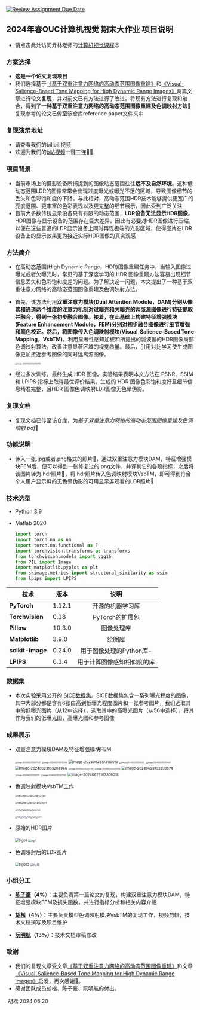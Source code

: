 [![Review Assignment Due Date](https://classroom.github.com/assets/deadline-readme-button-24ddc0f5d75046c5622901739e7c5dd533143b0c8e959d652212380cedb1ea36.svg)](https://classroom.github.com/a/8oH8aWc3)

## 2024年春OUC计算机视觉 期末大作业 项目说明

- 请点击此处访问亓林老师的[计算机视觉课程](https://github.com/qilin512/OUC-ComputerVision)😍

### 方案选择

- **这是一个论文复现项目**
- 我们选择基于[《基于双重注意力网络的高动态范围图像重建》](https://kns.cnki.net/kcms2/article/abstract?v=f1ZyUc11mdp2Qm0cZuNbrjJiBOJ7oHoKX0mQCajH5KW61RJgv1UjTeS75D9cV5CYQRGjypth9MSb487U0hLVOBefSFJLv-TqOJ_DS2rBz-hTC6EI-d2Wf_O7zistXOA25XuJg81ef3Y=&uniplatform=NZKPT&language=CHS)和[《Visual-Salience-Based Tone Mapping for High Dynamic Range Images》](https://ieeexplore.ieee.org/abstract/document/6779648)两篇文章进行论文**复现**，并对前文已有方法进行了改进。将现有方法进行复现和融合，得到了**一种基于双重注意力网络的高动态范围图像重建及色调映射方法**👀复现参考的论文已传至该仓库reference paper文件夹中

### 复现演示地址

- 请查看我们的bilibili视频
- 欢迎为我们的[b站视频](https://www.bilibili.com/video/BV1rpgaeCE55/?vd_source=9e77deab9cbf476a360f590847f021a1)一键三连🤩🥳

### 项目背景

- 当前市场上的摄影设备所捕捉到的图像动态范围往往**远不及自然环境**。这种低动态范围LDR的图像常常会出现过度曝光或曝光不足的区域，导致图像细节的丢失和色彩饱和度的下降。与此相对，高动态范围HDR技术能够提供更宽广的亮度范围、更丰富的色彩表现以及更完整的细节展示，因此受到广泛关注
- 目前大多数传统显示设备只有有限的动态范围，**LDR设备无法显示HDR图像**。HDR图像与显示设备的范围存在巨大差异，因此有必要对HDR图像进行压缩，以便在这些普通的LDR显示设备上同时再现极端的光影区域，使得图片在LDR设备上的显示效果更为接近实际HDR图像的真实观感

### 方法简介

- 在高动态范围(High Dynamic Range，HDR)图像重建任务中，当输入图像过曝光或者欠曝光时，常见的基于深度学习的 HDR 图像重建方法容易出现细节信息丢失和色彩饱和度差的问题。为了解决这一问题，本文提出了一种基于双重注意力网络的高动态范围图像重建及色调映射方法。

- 首先，该方法利用**双重注意力模块(Dual Attention Module，DAM)**分别从像素和通道两个维度的注意力机制对过曝光和欠曝光的两张源图像进行特征提取并融合，得到一张初步融合图像。接着，在此基础上构建**特征增强模块(Feature Enhancement Module，FEM)**分别对初步融合图像进行细节增强和颜色校正。然后，将图像传入**色调映射模块(Visual-Salience-Based Tone Mapping，VsbTM)**，利用显著性感知加权和所提出的滤波器的HDR图像局部色调映射算法，改善注意显著区域的视觉质量。最后，引用对比学习使生成图像更加接近参考图像的同时远离源图像。

  <img src="https://p.ipic.vip/xfcxgz.jpg" alt="image-20240620232458720" style="zoom: 33%;" />

- 经过多次训练，最终生成 HDR 图像。实验结果表明本文方法在 PSNR、SSIM和 LPIPS 指标上取得最优评价结果，生成的 HDR 图像色彩饱和度好且细节信息精准完整，且HDR 图像色调映射LDR图像无色晕伪影。

### 复现文档

- 复现文档已传至该仓库，为*基于双重注意力网络的高动态范围图像重建及色调映射.pdf*📄

### 功能说明

- 传入一张.jpg或者.png格式的照片🌄，通过双重注意力模块DAM，特征增强模块FEM后，便可以得到一张修复过的.png文件，并评判它的各项指标，之后将该图片转为.hdr照片🌅，将.hdr照片传入色调映射模块VsbTM，即可得到符合个人用户显示屏的无色晕伪影的可用显示屏观看的LDR照片🌠

### 技术选型

- Python 3.9

- Matlab 2020

  ```python
  import torch
  import torch.nn as nn
  import torch.nn.functional as F
  import torchvision.transforms as transforms
  from torchvision.models import vgg16
  from PIL import Image
  import matplotlib.pyplot as plt
  from skimage.metrics import structural_similarity as ssim
  from lpips import LPIPS
  ```

| 技术             | 版本   |            说明            |
| ---------------- | ------ | :------------------------: |
| **PyTorch**      | 1.12.1 |      开源的机器学习库      |
| **Torchvision**  | 0.18   |      PyTorch的扩展包       |
| **Pillow**       | 10.3.0 |         图像处理库         |
| **Matplotlib**   | 3.9.0  |           绘图库           |
| **scikit-image** | 0.24.0 |  用于图像处理的Python库-   |
| **LPIPS**        | 0.1.4  | 用于计算图像感知相似度的库 |

### 数据集

- 本次实验采用公开的 [SICE数据集](https://github.com/csjcai/SICE)。SICE数据集包含一系列曝光程度的图像，其中大部分都是含有6张由高到低曝光程度图片和一张参考图片，我们选取其中的低曝光图片（从12中选择），选取其中的高曝光图片（从56中选择）。将其作为我们的低曝光图，高曝光图和参考图像

### 成果展示

- 双重注意力模块DAM及特征增强模块FEM

  <img src="https://p.ipic.vip/hgrh3h.png" alt="image-20240623103047533" style="zoom: 33%;" />

  <img src="https://p.ipic.vip/mndp5k.png" alt="image-20240623103103346" style="zoom:33%;" />

  <img src="https://p.ipic.vip/l5iogz.png" alt="image-20240623103119019" style="zoom: 67%;" />

  <img src="https://p.ipic.vip/3ipahz.png" alt="image-20240623103145295" style="zoom:33%;" />

  <img src="/Users/hukai/Library/Application Support/typora-user-images/image-20240623103154497.png" alt="image-20240623103154497" style="zoom:33%;" />

  <img src="/Users/hukai/Library/Application Support/typora-user-images/image-20240623103204946.png" alt="image-20240623103204946" style="zoom:67%;" />

  <img src="/Users/hukai/Library/Application Support/typora-user-images/image-20240623103217743.png" alt="image-20240623103217743" style="zoom:33%;" />

  <img src="/Users/hukai/Library/Application Support/typora-user-images/image-20240623103224709.png" alt="image-20240623103224709" style="zoom:33%;" />

  <img src="/Users/hukai/Library/Application Support/typora-user-images/image-20240623103233674.png" alt="image-20240623103233674" style="zoom: 67%;" />

  <img src="/Users/hukai/Library/Application Support/typora-user-images/image-20240623103250111.png" alt="image-20240623103250111" style="zoom: 33%;" />

  <img src="/Users/hukai/Library/Application Support/typora-user-images/image-20240623103257500.png" alt="image-20240623103257500" style="zoom:33%;" />

  <img src="/Users/hukai/Library/Application Support/typora-user-images/image-20240623103306018.png" alt="image-20240623103306018" style="zoom:67%;" />

  

- 色调映射模块VsbTM工作

  <img src="https://p.ipic.vip/5sgta2.png" alt="figb1" style="zoom:33%;" /><img src="https://p.ipic.vip/9qk01i.jpg" alt="figb2" style="zoom:33%;" /><img src="https://p.ipic.vip/80x2e7.png" alt="figb3" style="zoom:33%;" /><img src="https://p.ipic.vip/v5upha.png" alt="figb4" style="zoom:33%;" /><img src="https://p.ipic.vip/zml5g7.jpg" alt="figb5" style="zoom:33%;" />

  <img src="https://p.ipic.vip/uy9v2s.png" alt="figb6" style="zoom:33%;" /><img src="https://p.ipic.vip/pbqtdt.png" alt="figb7" style="zoom:33%;" /><img src="https://p.ipic.vip/1092cm.jpg" alt="figb8" style="zoom:33%;" /><img src="https://p.ipic.vip/shv0ri.jpg" alt="figb9" style="zoom:33%;" /><img src="https://p.ipic.vip/7e60x3.png" alt="figb10" style="zoom:33%;" />

  <img src="https://p.ipic.vip/lquyt4.png" alt="fig1" style="zoom:33%;" /><img src="https://p.ipic.vip/a9fcve.png" alt="fig2" style="zoom:33%;" /><img src="https://p.ipic.vip/7zns6c.png" alt="fig3" style="zoom:33%;" /><img src="https://p.ipic.vip/dff8e6.png" alt="fig4" style="zoom:33%;" /><img src="https://p.ipic.vip/vg9zns.png" alt="fig5" style="zoom:33%;" />

  <img src="https://p.ipic.vip/j8pebz.png" alt="fig6" style="zoom:33%;" /><img src="https://p.ipic.vip/bqabh4.png" alt="fig7" style="zoom:33%;" /><img src="https://p.ipic.vip/u5r7xd.png" alt="fig8" style="zoom:33%;" /><img src="https://p.ipic.vip/apb1sa.png" alt="fig9" style="zoom:33%;" /><img src="https://p.ipic.vip/r8dwcq.png" alt="fig10" style="zoom:33%;" />

- 原始的HDR图片

  <img src="https://p.ipic.vip/wkb43l.png" alt="figb1" style="zoom: 67%;" />

  <img src="https://p.ipic.vip/hnhvpm.png" alt="fig1" style="zoom:50%;" />

  

  

  

- 色调映射后的LDR图片

  <img src="https://p.ipic.vip/60gzxo.png" alt="figb10" style="zoom: 67%;" />
  
  <img src="https://p.ipic.vip/j9nkkx.png" alt="fig10" style="zoom:50%;" />

### 小组分工

- **[陈子豪](https://github.com/Chenzihao37)（4%**）：主要负责第一篇论文的复现，构建双重注意力模块DAM，特征增强模块FEM及损失函数，并进行指标分析和相关内容介绍

- **[胡楷](https://github.com/wushirenhk?tab=repositories)（4%）**：主要负责模型色调映射模块VsbTM的复现工作，视频剪辑，技术文档撰写及项目维护
- **[阮明航](https://github.com/shiper-rmh)（13%）**：技术文档审稿修改

### 致谢

- 我们的复现文章受文章[《基于双重注意力网络的高动态范围图像重建》](https://kns.cnki.net/kcms2/article/abstract?v=f1ZyUc11mdp2Qm0cZuNbrjJiBOJ7oHoKX0mQCajH5KW61RJgv1UjTeS75D9cV5CYQRGjypth9MSb487U0hLVOBefSFJLv-TqOJ_DS2rBz-hTC6EI-d2Wf_O7zistXOA25XuJg81ef3Y=&uniplatform=NZKPT&language=CHS)和文章[《Visual-Salience-Based Tone Mapping for High Dynamic Range Images》](https://ieeexplore.ieee.org/abstract/document/6779648)启发，再次感谢🥰。
- 感谢团队成员胡楷、陈子豪、阮明航的付出。



​																				 							胡楷 2024.06.20



#### 
